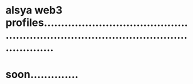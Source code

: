 # alsya web3 profiles.............................................................................................................
# soon..............
